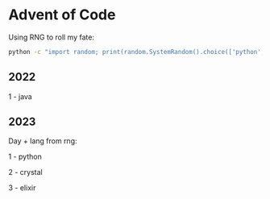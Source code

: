# Advent of Code 

Using RNG to roll my fate:

```sh
python -c "import random; print(random.SystemRandom().choice(['python', 'typescript', 'go', 'rust', 'elixir', 'ruby', 'crystal', 'java']))"
```

## 2022

1 - java

## 2023

Day + lang from rng:

1 - python

2 - crystal

3 - elixir
